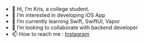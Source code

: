 - 👋 Hi, I’m Kris, a college student.
- 👀 I’m interested in developing iOS App
- 🌱 I’m currently learning Swift, SwiftUI, Vapor
- 💞️ I’m looking to collaborate with backend developer
- 📫 How to reach me : [Instagram](https://www.instagram.com/_kr1s.4/)

<!---
kr1s0404/kr1s0404 is a ✨ special ✨ repository because its `README.md` (this file) appears on your GitHub profile.
You can click the Preview link to take a look at your changes.
--->
